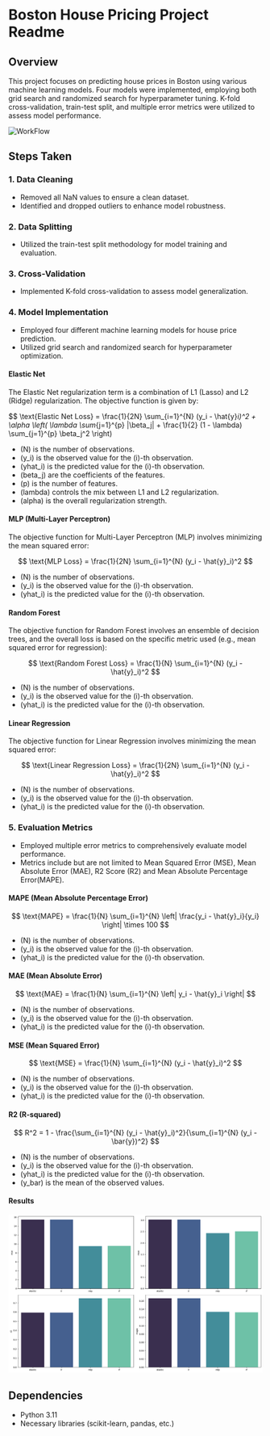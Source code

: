 # Boston House Pricing Project Readme

## Overview

This project focuses on predicting house prices in Boston using various machine learning models. Four models were implemented, employing both grid search and randomized search for hyperparameter tuning. K-fold cross-validation, train-test split, and multiple error metrics were utilized to assess model performance.

![WorkFlow](https://scikit-learn.org/stable/_images/grid_search_workflow.png)


## Steps Taken

### 1. Data Cleaning

- Removed all NaN values to ensure a clean dataset.
- Identified and dropped outliers to enhance model robustness.

### 2. Data Splitting

- Utilized the train-test split methodology for model training and evaluation.

### 3. Cross-Validation

- Implemented K-fold cross-validation to assess model generalization.

### 4. Model Implementation

- Employed four different machine learning models for house price prediction.
- Utilized grid search and randomized search for hyperparameter optimization.

#### Elastic Net

The Elastic Net regularization term is a combination of L1 (Lasso) and L2 (Ridge) regularization. The objective function is given by:

$$ \text{Elastic Net Loss} = \frac{1}{2N} \sum_{i=1}^{N} (y_i - \hat{y}_i)^2 + \alpha \left( \lambda \sum_{j=1}^{p} |\beta_j| + \frac{1}{2} (1 - \lambda) \sum_{j=1}^{p} \beta_j^2 \right)


- \(N\) is the number of observations.
- \(y_i\) is the observed value for the \(i\)-th observation.
- \(yhat_i\) is the predicted value for the \(i\)-th observation.
- \(beta_j\) are the coefficients of the features.
- \(p\) is the number of features.
- \(lambda\) controls the mix between L1 and L2 regularization.
- \(alpha\) is the overall regularization strength.

#### MLP (Multi-Layer Perceptron)

The objective function for Multi-Layer Perceptron (MLP) involves minimizing the mean squared error:

$$
\text{MLP Loss} = \frac{1}{2N} \sum_{i=1}^{N} (y_i - \hat{y}_i)^2
$$

- \(N\) is the number of observations.
- \(y_i\) is the observed value for the \(i\)-th observation.
- \(yhat_i\) is the predicted value for the \(i\)-th observation.

#### Random Forest

The objective function for Random Forest involves an ensemble of decision trees, and the overall loss is based on the specific metric used (e.g., mean squared error for regression):

$$
\text{Random Forest Loss} = \frac{1}{N} \sum_{i=1}^{N} (y_i - \hat{y}_i)^2
$$

- \(N\) is the number of observations.
- \(y_i\) is the observed value for the \(i\)-th observation.
- \(yhat_i\) is the predicted value for the \(i\)-th observation.

#### Linear Regression

The objective function for Linear Regression involves minimizing the mean squared error:


$$
\text{Linear Regression Loss} = \frac{1}{2N} \sum_{i=1}^{N} (y_i - \hat{y}_i)^2
$$

- \(N\) is the number of observations.
- \(y_i\) is the observed value for the \(i\)-th observation.
- \(yhat_i\) is the predicted value for the \(i\)-th observation.

### 5. Evaluation Metrics

- Employed multiple error metrics to comprehensively evaluate model performance.
- Metrics include but are not limited to Mean Squared Error (MSE), Mean Absolute Error (MAE), R2 Score (R2) and Mean Absolute Percentage Error(MAPE).

#### MAPE (Mean Absolute Percentage Error)

$$
\text{MAPE} = \frac{1}{N} \sum_{i=1}^{N} \left| \frac{y_i - \hat{y}_i}{y_i} \right| \times 100
$$

- \(N\) is the number of observations.
- \(y_i\) is the observed value for the \(i\)-th observation.
- \(yhat_i\) is the predicted value for the \(i\)-th observation.

#### MAE (Mean Absolute Error)

$$
\text{MAE} = \frac{1}{N} \sum_{i=1}^{N} \left| y_i - \hat{y}_i \right|
$$

- \(N\) is the number of observations.
- \(y_i\) is the observed value for the \(i\)-th observation.
- \(yhat_i\) is the predicted value for the \(i\)-th observation.

#### MSE (Mean Squared Error)

$$
\text{MSE} = \frac{1}{N} \sum_{i=1}^{N} (y_i - \hat{y}_i)^2
$$

- \(N\) is the number of observations.
- \(y_i\) is the observed value for the \(i\)-th observation.
- \(yhat_i\) is the predicted value for the \(i\)-th observation.

#### R2 (R-squared)

$$
R^2 = 1 - \frac{\sum_{i=1}^{N} (y_i - \hat{y}_i)^2}{\sum_{i=1}^{N} (y_i - \bar{y})^2}
$$

- \(N\) is the number of observations.
- \(y_i\) is the observed value for the \(i\)-th observation.
- \(yhat_i\) is the predicted value for the \(i\)-th observation.
- \(y_bar\) is the mean of the observed values.

#### Results 

![WorkFlow](output.png)

## Dependencies

- Python 3.11
- Necessary libraries (scikit-learn, pandas, etc.)
